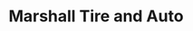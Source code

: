 ---
title: "Marshall Tire and Auto"
url: /charlottesville/marshall-tire-and-auto/
shop: Autowerkstatt
---